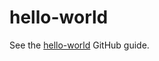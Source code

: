 # hello-world


See the [hello-world](https://guides.github.com/activities/hello-world/) GitHub guide.


